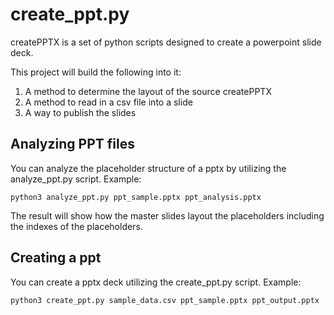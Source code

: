 # create_ppt.py
createPPTX is a set of python scripts designed to create a powerpoint slide deck.

This project will build the following into it:
1. A method to determine the layout of the source createPPTX
1. A method to read in a csv file into a slide
1. A way to publish the slides

## Analyzing PPT files
You can analyze the placeholder structure of a pptx by utilizing the analyze_ppt.py script. Example:

`python3 analyze_ppt.py ppt_sample.pptx ppt_analysis.pptx`

The result will show how the master slides layout the placeholders including the indexes of the placeholders.

## Creating a ppt
You can create a pptx deck utilizing the create_ppt.py script. Example:

`python3 create_ppt.py sample_data.csv ppt_sample.pptx ppt_output.pptx`
